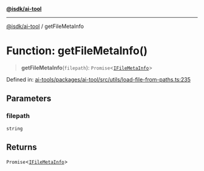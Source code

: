 [**@isdk/ai-tool**](../README.md)

***

[@isdk/ai-tool](../globals.md) / getFileMetaInfo

# Function: getFileMetaInfo()

> **getFileMetaInfo**(`filepath`): `Promise`\<[`IFileMetaInfo`](../interfaces/IFileMetaInfo.md)\>

Defined in: [ai-tools/packages/ai-tool/src/utils/load-file-from-paths.ts:235](https://github.com/isdk/ai-tool.js/blob/a24331161aecd2d7bbd8dc9f9cd3d984871261cb/src/utils/load-file-from-paths.ts#L235)

## Parameters

### filepath

`string`

## Returns

`Promise`\<[`IFileMetaInfo`](../interfaces/IFileMetaInfo.md)\>
